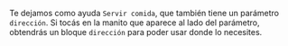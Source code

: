 Te dejamos como ayuda `Servir comida`, que también tiene un parámetro `dirección`. Si tocás en la manito que aparece al lado del parámetro, obtendrás un bloque `dirección` para poder usar donde lo necesites. 